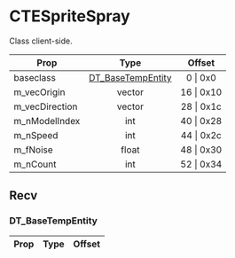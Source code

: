 # CTESpriteSpray
Class client-side.

|Prop|Type|Offset|
|---|:-:|:-:|
|baseclass|[DT_BaseTempEntity](#DT_BaseTempEntity)|0 \| 0x0|
|m_vecOrigin|vector|16 \| 0x10|
|m_vecDirection|vector|28 \| 0x1c|
|m_nModelIndex|int|40 \| 0x28|
|m_nSpeed|int|44 \| 0x2c|
|m_fNoise|float|48 \| 0x30|
|m_nCount|int|52 \| 0x34|

## Recv

### DT_BaseTempEntity

|Prop|Type|Offset|
|---|:-:|:-:|

